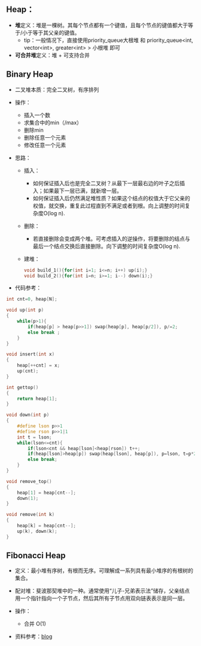 ## Heap：

- **堆**定义：堆是一棵树。其每个节点都有一个键值，且每个节点的键值都大于等于/小于等于其父亲的键值。
    - tip：一般情况下，直接使用priority_queue大根堆 和 priority_queue<int, vector\<int>, greater\<int> > 小根堆 即可
- **可合并堆**定义：堆 + 可支持合并

## Binary Heap

- 二叉堆本质：完全二叉树，有序排列

- 操作：

    - 插入一个数
    - 求集合中的min（/max）
    - 删除min
    - 删除任意一个元素
    - 修改任意一个元素

- 思路：

    - 插入：

        - 如何保证插入后也是完全二叉树？从最下一层最右边的叶子之后插入；如果最下一层已满，就新增一层。
        - 如何保证插入后仍然满足堆性质？如果这个结点的权值大于它父亲的权值，就交换，重复此过程直到不满足或者到根。向上调整的时间复杂度O(log n).

    - 删除：

        - 若直接删除会变成两个堆。可考虑插入的逆操作，将要删除的结点与最后一个结点交换后直接删除。向下调整的时间复杂度O(log n).

    - 建堆：

        ```c++
        void build_1(){for(int i=1; i<=n; i++) up(i);}
        void build_2(){for(int i=n; i>=1; i--) down(i);}
        ```

- 代码参考：

```c++
int cnt=0, heap[N];

void up(int p)
{
	while(p>1){
		if(heap[p] > heap[p>>1]) swap(heap[p], heap[p/2]), p/=2;
		else break ;
	}
}

void insert(int x)
{ 
	heap[++cnt] = x;
	up(cnt);
}

int gettop()
{
	return heap[1];
}

void down(int p)
{
	#define lson p>>1
	#define rson p>>1|1
	int t = lson;
	while(lson<=cnt){
		if(lson<cnt && heap[lson]<heap[rson]) t++;
		if(heap[lson]>heap[p]) swap(heap[lson], heap[p]), p=lson, t=p*2;
		else break;
	}
}

void remove_top()
{ 
	heap[1] = heap[cnt--];
	down(1);
}

void remove(int k)
{
	heap[k] = heap[cnt--];
	up(k), down(k);
}
```

## Fibonacci Heap

- 定义：最小堆有序树，有根而无序。可理解成一系列具有最小堆序的有根树的集合。
- 配对堆：斐波那契堆中的一种。通常使用“儿子-兄弟表示法”储存，父亲结点用一个指针指向一个子节点，然后其所有子节点用双向链表表示是同一层。

- 操作：
    - 合并  O(1)

- 资料参考：[blog](https://www.cnblogs.com/cytus/p/9477876.html)